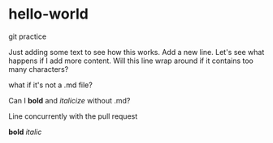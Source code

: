 # hello-world
git practice

Just adding some text to see how this works. Add a new line. Let's see what happens if I add more content. Will this line wrap around if it contains too many characters?

what if it's not a .md file?

Can I **bold** and _italicize_ without .md?

Line concurrently with the pull request

**bold** _italic_
